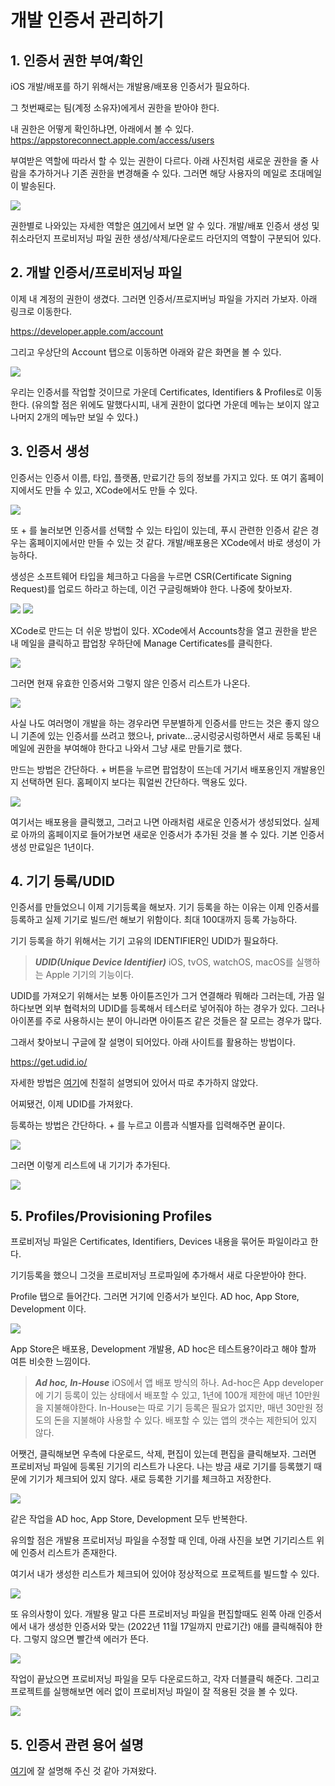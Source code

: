 # 개발 인증서 관리하기 


## 1. 인증서 권한 부여/확인 

iOS 개발/배포를 하기 위해서는 개발용/배포용 인증서가 필요하다. 

그 첫번째로는 팀(계정 소유자)에게서 권한을 받아야 한다.

내 권한은 어떻게 확인하냐면, 아래에서 볼 수 있다. 
https://appstoreconnect.apple.com/access/users

부여받은 역할에 따라서 할 수 있는 권한이 다르다. 
아래 사진처럼 새로운 권한을 줄 사람을 추가하거나 기존 권한을 변경해줄 수 있다. 그러면 해당 사용자의 메일로 초대메일이 발송된다.

![](https://velog.velcdn.com/images/dev_kickbell/post/8d7b9df6-a448-423c-b61d-e82877844fe1/image.png)

권한별로 나와있는 자세한 역할은 [여기](https://developer.apple.com/kr/support/roles/)에서 보면 알 수 있다. 개발/배포 인증서 생성 및 취소라던지 프로비저닝 파일 권한 생성/삭제/다운로드 라던지의 역할이 구분되어 있다. 

## 2. 개발 인증서/프로비저닝 파일 

이제 내 계정의 권한이 생겼다. 그러면 인증서/프로지버닝 파일을 가지러 가보자. 아래 링크로 이동한다.  

https://developer.apple.com/account 

그리고 우상단의 Account 탭으로 이동하면 아래와 같은 화면을 볼 수 있다. 

![](https://images.velog.io/images/dev_kickbell/post/3e97cb57-86f2-4fd3-b2bd-41c6277e5a5e/image.png)

우리는 인증서를 작업할 것이므로 가운데 Certificates, Identifiers & Profiles로 이동한다. 
(유의할 점은 위에도 말했다시피, 내게 권한이 없다면 가운데 메뉴는 보이지 않고 나머지 2개의 메뉴만 보일 수 있다.) 

## 3. 인증서 생성 

인증서는 인증서 이름, 타입, 플랫폼, 만료기간 등의 정보를 가지고 있다. 또 여기 홈페이지에서도 만들 수 있고, XCode에서도 만들 수 있다. 

![](https://velog.velcdn.com/images/dev_kickbell/post/0b23945d-2641-4d77-9509-e724ff1fcb70/image.png)

또 + 를 눌러보면 인증서를 선택할 수 있는 타입이 있는데, 푸시 관련한 인증서 같은 경우는 홈페이지에서만 만들 수 있는 것 같다. 개발/배포용은 XCode에서 바로 생성이 가능하다. 

생성은 소프트웨어 타입을 체크하고 다음을 누르면 CSR(Certificate Signing Request)를 업로드 하라고 하는데, 이건 구글링해봐야 한다. 나중에 찾아보자. 

![](https://images.velog.io/images/dev_kickbell/post/e4dfa459-b888-456b-afe3-7ca14668949e/image.png)
![](https://images.velog.io/images/dev_kickbell/post/d1c02dfa-1918-40fe-8f89-fd34dcb7fdc3/image.png)

XCode로 만드는 더 쉬운 방법이 있다. 
XCode에서 Accounts창을 열고 권한을 받은 내 메일을 클릭하고 팝업창 우하단에 Manage Certificates를 클릭한다. 

![](https://images.velog.io/images/dev_kickbell/post/a510e245-7e97-4519-8fb0-86768d7030e6/image.png)

그러면 현재 유효한 인증서와 그렇지 않은 인증서 리스트가 나온다. 

![](blob:https://velog.io/c715a962-8373-45b2-a910-6516103af638)

사실 나도 여러명이 개발을 하는 경우라면 무분별하게 인증서를 만드는 것은 좋지 않으니 기존에 있는 인증서를 쓰려고 했으나, private...궁시렁궁시렁하면서 새로 등록된 내 메일에 권한을 부여해야 한다고 나와서 그냥 새로 만들기로 했다. 

만드는 방법은 간단하다. + 버튼을 누르면 팝업창이 뜨는데 거기서 배포용인지 개발용인지 선택하면 된다. 홈페이지 보다는 훠얼씬 간단하다. 맥용도 있다. 

![](https://velog.velcdn.com/images/dev_kickbell/post/7d70c7bb-6ece-4ac8-8f31-cc98f29062f5/image.png)

여기서는 배포용을 클릭했고, 그러고 나면 아래처럼 새로운 인증서가 생성되었다. 
실제로 아까의 홈페이지로 들어가보면 새로운 인증서가 추가된 것을 볼 수 있다. 기본 인증서 생성 만료일은 1년이다. 

## 4. 기기 등록/UDID  

인증서를 만들었으니 이제 기기등록을 해보자. 기기 등록을 하는 이유는 이제 인증서를 등록하고 실제 기기로 빌드/런 해보기 위함이다. 최대 100대까지 등록 가능하다.

기기 등록을 하기 위해서는 기기 고유의 IDENTIFIER인 UDID가 필요하다. 

> _**UDID(Unique Device Identifier)**_
iOS, tvOS, watchOS, macOS를 실행하는 Apple 기기의 기능이다.

UDID를 가져오기 위해서는 보통 아이튠즈인가 그거 연결해라 뭐해라 그러는데, 가끔 일하다보면 외부 협력처의 UDID를 등록해서 테스터로 넣어줘야 하는 경우가 있다. 그러나 아이폰를 주로 사용하시는 분이 아니라면 아이튠즈 같은 것들은 잘 모르는 경우가 많다. 

그래서 찾아보니 구글에 잘 설명이 되어있다. 아래 사이트를 활용하는 방법이다.

https://get.udid.io/

자세한 방법은 [여기](https://medium.com/@jang.wangsu/ios-iphone%EC%9D%98-udid-%EB%A5%BC-%ED%99%95%EC%9D%B8%ED%95%98%EB%8A%94-%EB%B0%A9%EB%B2%95-a82ac8df93ea)에 친절히 설명되어 있어서 따로 추가하지 않았다. 

어찌됐건, 이제 UDID를 가져왔다. 

등록하는 방법은 간단하다. + 를 누르고 이름과 식별자를 입력해주면 끝이다.

![](https://images.velog.io/images/dev_kickbell/post/03ac2355-c9e1-476c-9bfa-6aa53f8051f8/image.png)

그러면 이렇게 리스트에 내 기기가 추가된다. 

![](https://images.velog.io/images/dev_kickbell/post/393780b3-0162-4ef5-a7ba-991dd48c62b8/image.png)

## 5. Profiles/Provisioning Profiles

프로비저닝 파일은 Certificates, Identifiers, Devices 내용을 묶어둔 파일이라고 한다. 

기기등록을 했으니 그것을 프로비저닝 프로파일에 추가해서 새로 다운받아야 한다. 

Profile 탭으로 들어간다. 그러면 거기에 인증서가 보인다. AD hoc, App Store, Development 이다. 

![](https://images.velog.io/images/dev_kickbell/post/6ee33907-c203-43a5-b6e4-6487cef46306/image.png)

App Store은 배포용, Development 개발용, AD hoc은 테스트용?이라고 해야 할까 여튼 비슷한 느낌이다. 

> _**Ad hoc, In-House**_
iOS에서 앱 배포 방식의 하나. Ad-hoc은 App developer에 기기 등록이 있는 상태에서 배포할 수 있고, 1년에 100개 제한에 매년 10만원을 지불해야한다.
In-House는 따로 기기 등록은 필요가 없지만, 매년 30만원 정도의 돈을 지불해야 사용할 수 있다. 배포할 수 있는 앱의 갯수는 제한되어 있지 않다.

어쨋건, 클릭해보면 우측에 다운로드, 삭제, 편집이 있는데 편집을 클릭해보자.  그러면 프로비저닝 파일에 등록된 기기의 리스트가 나온다. 나는 방금 새로 기기를 등록했기 때문에 기기가 체크되어 있지 않다. 새로 등록한 기기를 체크하고 저장한다. 

![](https://images.velog.io/images/dev_kickbell/post/2c92365a-e406-4687-b917-cc2f5bf02a9b/image.png)

같은 작업을 AD hoc, App Store, Development 모두 반복한다. 

유의할 점은 개발용 프로비저닝 파일을 수정할 때 인데, 아래 사진을 보면 기기리스트 위에 인증서 리스트가 존재한다. 

여기서 내가 생성한 리스트가 체크되어 있어야 정상적으로 프로젝트를 빌드할 수 있다. 

![](https://velog.velcdn.com/images/dev_kickbell/post/cc4f5bcf-67cc-4a35-94bb-5f6607d4043e/image.png)

또 유의사항이 있다. 개발용 말고 다른 프로비저닝 파일을 편집할때도 왼쪽 아래 인증서에서 내가 생성한 인증서와 맞는 (2022년 11월 17일까지 만료기간) 애를 클릭해줘야 한다. 그렇지 않으면 빨간색 에러가 뜬다. 

![](https://images.velog.io/images/dev_kickbell/post/e75f3361-817a-4967-b1af-a7e6b4190593/image.png)

작업이 끝났으면 프로비저닝 파일을 모두 다운로드하고, 각자 더블클릭 해준다. 그리고 프로젝트를 실행해보면 에러 없이 프로비저닝 파일이 잘 적용된 것을 볼 수 있다. 

![](https://images.velog.io/images/dev_kickbell/post/3f080954-115b-45e5-813f-ca4579f8a41f/image.png)


## 5. 인증서 관련 용어 설명 
[여기](https://red-cherry-ring.tistory.com/12)에 잘 설명해 주신 것 같아 가져왔다. 



